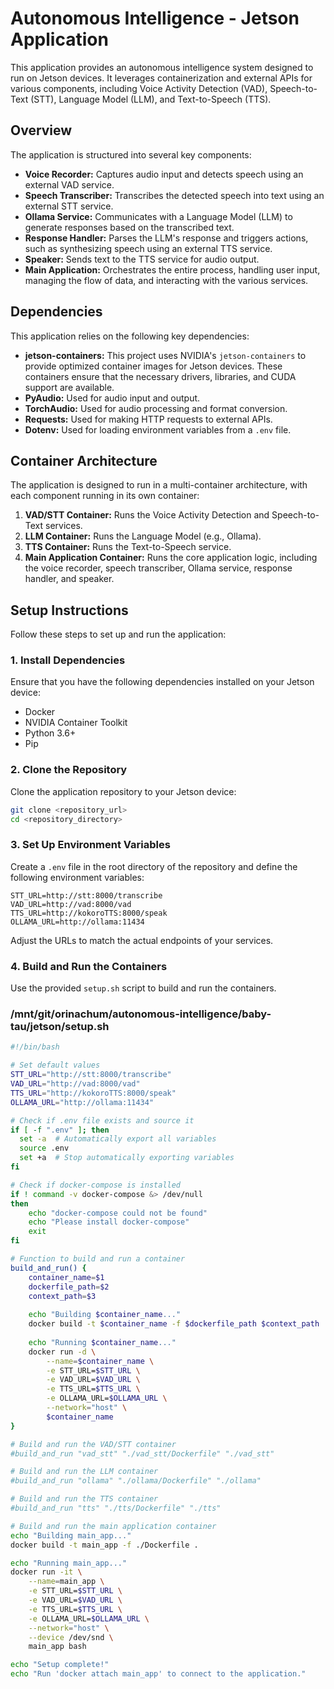# Autonomous Intelligence - Jetson Application

This application provides an autonomous intelligence system designed to run on Jetson devices. It leverages containerization and external APIs for various components, including Voice Activity Detection (VAD), Speech-to-Text (STT), Language Model (LLM), and Text-to-Speech (TTS).

## Overview

The application is structured into several key components:

-   **Voice Recorder:** Captures audio input and detects speech using an external VAD service.
-   **Speech Transcriber:** Transcribes the detected speech into text using an external STT service.
-   **Ollama Service:** Communicates with a Language Model (LLM) to generate responses based on the transcribed text.
-   **Response Handler:** Parses the LLM's response and triggers actions, such as synthesizing speech using an external TTS service.
-   **Speaker:** Sends text to the TTS service for audio output.
-   **Main Application:** Orchestrates the entire process, handling user input, managing the flow of data, and interacting with the various services.

## Dependencies

This application relies on the following key dependencies:

-   **jetson-containers:** This project uses NVIDIA's `jetson-containers` to provide optimized container images for Jetson devices. These containers ensure that the necessary drivers, libraries, and CUDA support are available.
-   **PyAudio:** Used for audio input and output.
-   **TorchAudio:** Used for audio processing and format conversion.
-   **Requests:** Used for making HTTP requests to external APIs.
-   **Dotenv:** Used for loading environment variables from a `.env` file.

## Container Architecture

The application is designed to run in a multi-container architecture, with each component running in its own container:

1.  **VAD/STT Container:** Runs the Voice Activity Detection and Speech-to-Text services.
2.  **LLM Container:** Runs the Language Model (e.g., Ollama).
3.  **TTS Container:** Runs the Text-to-Speech service.
4.  **Main Application Container:** Runs the core application logic, including the voice recorder, speech transcriber, Ollama service, response handler, and speaker.

## Setup Instructions

Follow these steps to set up and run the application:

### 1. Install Dependencies

Ensure that you have the following dependencies installed on your Jetson device:

-   Docker
-   NVIDIA Container Toolkit
-   Python 3.6+
-   Pip

### 2. Clone the Repository

Clone the application repository to your Jetson device:

```bash
git clone <repository_url>
cd <repository_directory>
```

### 3. Set Up Environment Variables

Create a `.env` file in the root directory of the repository and define the following environment variables:

```
STT_URL=http://stt:8000/transcribe
VAD_URL=http://vad:8000/vad
TTS_URL=http://kokoroTTS:8000/speak
OLLAMA_URL=http://ollama:11434
```

Adjust the URLs to match the actual endpoints of your services.

### 4. Build and Run the Containers

Use the provided `setup.sh` script to build and run the containers.

### /mnt/git/orinachum/autonomous-intelligence/baby-tau/jetson/setup.sh

```bash
#!/bin/bash

# Set default values
STT_URL="http://stt:8000/transcribe"
VAD_URL="http://vad:8000/vad"
TTS_URL="http://kokoroTTS:8000/speak"
OLLAMA_URL="http://ollama:11434"

# Check if .env file exists and source it
if [ -f ".env" ]; then
  set -a  # Automatically export all variables
  source .env
  set +a  # Stop automatically exporting variables
fi

# Check if docker-compose is installed
if ! command -v docker-compose &> /dev/null
then
    echo "docker-compose could not be found"
    echo "Please install docker-compose"
    exit
fi

# Function to build and run a container
build_and_run() {
    container_name=$1
    dockerfile_path=$2
    context_path=$3
    
    echo "Building $container_name..."
    docker build -t $container_name -f $dockerfile_path $context_path
    
    echo "Running $container_name..."
    docker run -d \
        --name=$container_name \
        -e STT_URL=$STT_URL \
        -e VAD_URL=$VAD_URL \
        -e TTS_URL=$TTS_URL \
        -e OLLAMA_URL=$OLLAMA_URL \
        --network="host" \
        $container_name
}

# Build and run the VAD/STT container
#build_and_run "vad_stt" "./vad_stt/Dockerfile" "./vad_stt"

# Build and run the LLM container
#build_and_run "ollama" "./ollama/Dockerfile" "./ollama"

# Build and run the TTS container
#build_and_run "tts" "./tts/Dockerfile" "./tts"

# Build and run the main application container
echo "Building main_app..."
docker build -t main_app -f ./Dockerfile .

echo "Running main_app..."
docker run -it \
    --name=main_app \
    -e STT_URL=$STT_URL \
    -e VAD_URL=$VAD_URL \
    -e TTS_URL=$TTS_URL \
    -e OLLAMA_URL=$OLLAMA_URL \
    --network="host" \
    --device /dev/snd \
    main_app bash

echo "Setup complete!"
echo "Run 'docker attach main_app' to connect to the application."